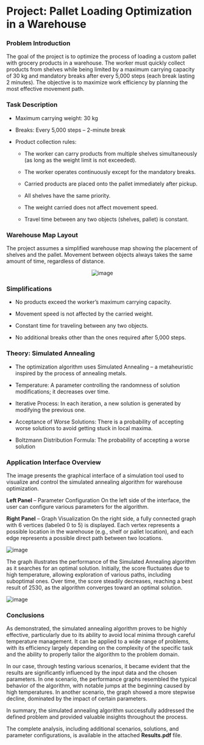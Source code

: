 # Project: Pallet Loading Optimization in a Warehouse
### Problem Introduction
The goal of the project is to optimize the process of loading a custom pallet with grocery products in a warehouse.
The worker must quickly collect products from shelves while being limited by a maximum carrying capacity of 30 kg and mandatory breaks after every 5,000 steps (each break lasting 2 minutes).
The objective is to maximize work efficiency by planning the most effective movement path.

### Task Description
* Maximum carrying weight: 30 kg

* Breaks: Every 5,000 steps – 2-minute break

* Product collection rules:

    * The worker can carry products from multiple shelves simultaneously (as long as the weight limit is not exceeded).

    * The worker operates continuously except for the mandatory breaks.

    * Carried products are placed onto the pallet immediately after pickup.

    * All shelves have the same priority.

    * The weight carried does not affect movement speed.

    * Travel time between any two objects (shelves, pallet) is constant.

### Warehouse Map Layout
The project assumes a simplified warehouse map showing the placement of shelves and the pallet.
Movement between objects always takes the same amount of time, regardless of distance.
  
<p align="center">
  <img src="https://github.com/user-attachments/assets/f3ba173e-a33e-4b1c-9720-a44502aff8e8" alt="image">
</p>

### Simplifications
* No products exceed the worker’s maximum carrying capacity.

* Movement speed is not affected by the carried weight.

* Constant time for traveling between any two objects.

* No additional breaks other than the ones required after 5,000 steps.

### Theory: Simulated Annealing
* The optimization algorithm uses Simulated Annealing – a metaheuristic inspired by the process of annealing metals.

* Temperature: A parameter controlling the randomness of solution modifications; it decreases over time.

* Iterative Process: In each iteration, a new solution is generated by modifying the previous one.

* Acceptance of Worse Solutions: There is a probability of accepting worse solutions to avoid getting stuck in local maxima.

* Boltzmann Distribution Formula: The probability of accepting a worse solution 


### Application Interface Overview
The image presents the graphical interface of a simulation tool used to visualize and control the simulated annealing algorithm for warehouse optimization.

**Left Panel** – Parameter Configuration
On the left side of the interface, the user can configure various parameters for the algorithm.

**Right Panel** – Graph Visualization
On the right side, a fully connected graph with 6 vertices (labeled 0 to 5) is displayed. Each vertex represents a possible location in the warehouse (e.g., shelf or pallet location), and each edge represents a possible direct path between two locations.

![image](https://github.com/user-attachments/assets/a7a1cbb7-553e-4a44-8353-fd23cf1ac461)

The graph illustrates the performance of the Simulated Annealing algorithm as it searches for an optimal solution. Initially, the score fluctuates due to high temperature, allowing exploration of various paths, including suboptimal ones. Over time, the score steadily decreases, reaching a best result of 2530, as the algorithm converges toward an optimal solution.

![image](https://github.com/user-attachments/assets/64038632-e351-407e-a68c-4bdc25770049)

### Conclusions
As demonstrated, the simulated annealing algorithm proves to be highly effective, particularly due to its ability to avoid local minima through careful temperature management.
It can be applied to a wide range of problems, with its efficiency largely depending on the complexity of the specific task and the ability to properly tailor the algorithm to the problem domain.

In our case, through testing various scenarios, it became evident that the results are significantly influenced by the input data and the chosen parameters.
In one scenario, the performance graphs resembled the typical behavior of the algorithm, with notable jumps at the beginning caused by high temperatures. In another scenario, the graph showed a more stepwise decline, dominated by the impact of certain parameters.

In summary, the simulated annealing algorithm successfully addressed the defined problem and provided valuable insights throughout the process.

The complete analysis, including additional scenarios, solutions, and parameter configurations, is available in the attached **Results.pdf** file.
